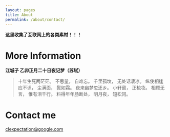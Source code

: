 ```yaml
---
layout: pages
title: About
permalink: /about/contact/
---
```


**这里收集了互联网上的各类素材！！！**

# More Information


**江城子 乙卯正月二十日夜记梦（苏轼）**

>十年生死两茫茫。
>不思量，
>自难忘。
>千里孤坟，
无处话凄凉。
纵使相逢应不识，
尘满面，
鬓如霜。
夜来幽梦忽还乡。
小轩窗，
正梳妆。
相顾无言，
惟有泪千行。
料得年年肠断处，
明月夜，
短松冈。

# Contact me

[clexpectation@google.com](mailto:clexpectation@google.com)
